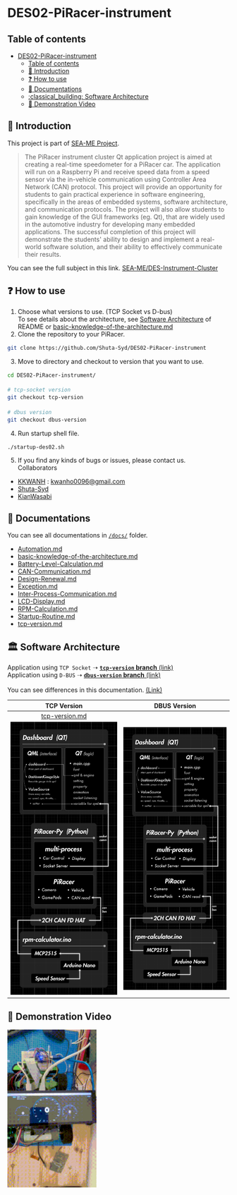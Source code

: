 # DES02-PiRacer-instrument

## Table of contents
- [DES02-PiRacer-instrument](#des02-piracer-instrument)
  - [Table of contents](#table-of-contents)
  - [:microphone:  Introduction](#microphone--introduction)
  - [:question:  How to use](#question--how-to-use)
  - [:memo:  Documentations](#memo--documentations)
  - [:classical\_building:  Software Architecture](#classical_building--software-architecture)
  - [:runner:  Demonstration Video](#runner--demonstration-video)

## :microphone:  Introduction
This project is part of [SEA-ME Project](https://github.com/SEA-ME).
> The PiRacer instrument cluster Qt application project is aimed at creating a real-time speedometer for a PiRacer car. The application will run on a Raspberry Pi and receive speed data from a speed sensor via the in-vehicle communication using Controller Area Network (CAN) protocol. This project will provide an opportunity for students to gain practical experience in software engineering, specifically in the areas of embedded systems, software architecture, and communication protocols. The project will also allow students to gain knowledge of the GUI frameworks (eg. Qt), that are widely used in the automotive industry for developing many embedded applications. The successful completion of this project will demonstrate the students' ability to design and implement a real-world software solution, and their ability to effectively communicate their results.

You can see the full subject in this link. [SEA-ME/DES-Instrument-Cluster](https://github.com/SEA-ME/DES-Instrument-Cluster)

## :question:  How to use
1. Choose what versions to use. (TCP Socket vs D-bus)<br>
To see details about the architecture, see [Software Architecture](#classical_building--software-architecture) of README or [basic-knowledge-of-the-architecture.md](/docs/basic-knowledge-of-the-architecture.md)
2. Clone the repository to your PiRacer.<br>
```bash
git clone https://github.com/Shuta-Syd/DES02-PiRacer-instrument
```
3. Move to directory and checkout to version that you want to use.
```bash
cd DES02-PiRacer-instrument/

# tcp-socket version
git checkout tcp-version

# dbus version
git checkout dbus-version
```

4. Run startup shell file.
```
./startup-des02.sh
```

5. If you find any kinds of bugs or issues, please contact us.<br>
Collaborators
- [KKWANH](https://github.com/KKWANH) : kwanho0096@gmail.com
- [Shuta-Syd](https://github.com/Shuta-Syd)
- [KianWasabi](https://github.com/KianWasabi)

## :memo:  Documentations
You can see all documentations in [`/docs/`](/docs/) folder.
- [Automation.md](/docs/Automation.md)
- [basic-knowledge-of-the-architecture.md](/docs/basic-knowledge-of-the-architecture.md)
- [Battery-Level-Calculation.md](/docs/Battery-Level-Calculation.md)
- [CAN-Communication.md](/docs/CAN-Communication.md)
- [Design-Renewal.md](/docs/Design-Renewal.md)
- [Exception.md](/docs/Exception.md)
- [Inter-Process-Communication.md](/docs/Inter-Process-Communication.md)
- [LCD-Display.md](/docs/LCD-Display.md)
- [RPM-Calculation.md](/docs/RPM-Calculation.md)
- [Startup-Routine.md](/docs/Startup-Routine.md)
- [tcp-version.md](/docs/V1-tcp-socket.md)

## :classical_building:  Software Architecture
Application using `TCP Socket` ➝ [**`tcp-version` branch** (link)](https://github.com/Shuta-Syd/DES02-Piracer-Instrument/tree/tcp-version) <br/>
Application using `D-BUS` ➝ [**`dbus-version` branch** (link)](https://github.com/Shuta-Syd/DES02-Piracer-Instrument/tree/dbus-version) <br/>
<br/>
You can see differences in this documentation. [(Link)](https://github.com/Shuta-syd/DES02-PiRacer-instrument/blob/main-documentation/docs/Inter-Process-Communication.md#what-is-different-between-d-bus-vs-tcpip-socket)

| TCP Version | DBUS Version |
|:-------:|:-------:|
|[tcp-version.md](/docs/V1-tcp-socket.md)| |
|<img src="./docs/imgs/architecture-socket.png" width="100%">|<img src="./docs/imgs/architecture-socket.png" width="100%">|

## :runner:  Demonstration Video
<img src="./docs/imgs/demonstration.gif" width="40%" margin="120%">
